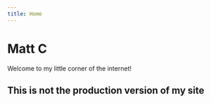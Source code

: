 ```yaml
---
title: Home
---
```

# Matt C
Welcome to my little corner of the internet!


## This is not the production version of my site
